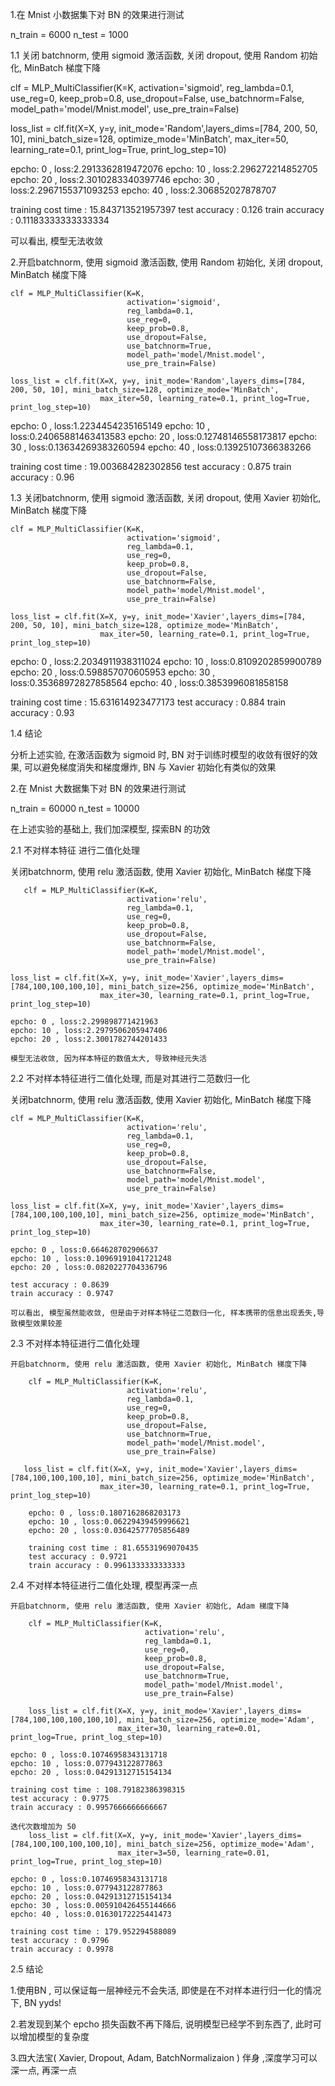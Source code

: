 
1.在 Mnist 小数据集下对 BN 的效果进行测试

n_train = 6000
n_test = 1000

1.1 关闭 batchnorm, 使用 sigmoid 激活函数, 关闭 dropout, 使用 Random 初始化, MinBatch 梯度下降

clf = MLP_MultiClassifier(K=K,
                          activation='sigmoid',
                          reg_lambda=0.1,
                          use_reg=0,
                          keep_prob=0.8,
                          use_dropout=False,
                          use_batchnorm=False,
                          model_path='model/Mnist.model',
                          use_pre_train=False)

loss_list = clf.fit(X=X, y=y, init_mode='Random',layers_dims=[784, 200, 50, 10], mini_batch_size=128, optimize_mode='MinBatch',
                    max_iter=50, learning_rate=0.1, print_log=True, print_log_step=10)


epcho: 0 , loss:2.2913362819472076
epcho: 10 , loss:2.296272214852705
epcho: 20 , loss:2.3010283340397746
epcho: 30 , loss:2.2967155371093253
epcho: 40 , loss:2.306852027878707

training cost time : 15.843713521957397
test accuracy : 0.126
train accuracy : 0.11183333333333334

可以看出, 模型无法收敛

2.开启batchnorm, 使用 sigmoid 激活函数, 使用 Random 初始化, 关闭 dropout, MinBatch 梯度下降

    clf = MLP_MultiClassifier(K=K,
                              activation='sigmoid',
                              reg_lambda=0.1,
                              use_reg=0,
                              keep_prob=0.8,
                              use_dropout=False,
                              use_batchnorm=True,
                              model_path='model/Mnist.model',
                              use_pre_train=False)

    loss_list = clf.fit(X=X, y=y, init_mode='Random',layers_dims=[784, 200, 50, 10], mini_batch_size=128, optimize_mode='MinBatch',
                        max_iter=50, learning_rate=0.1, print_log=True, print_log_step=10)

epcho: 0 , loss:1.2234454235165149
epcho: 10 , loss:0.24065881463413583
epcho: 20 , loss:0.12748146558173817
epcho: 30 , loss:0.13634269383260594
epcho: 40 , loss:0.13925107366383266

training cost time : 19.003684282302856
test accuracy : 0.875
train accuracy : 0.96

1.3 关闭batchnorm, 使用 sigmoid 激活函数, 关闭 dropout, 使用 Xavier 初始化, MinBatch 梯度下降

    clf = MLP_MultiClassifier(K=K,
                              activation='sigmoid',
                              reg_lambda=0.1,
                              use_reg=0,
                              keep_prob=0.8,
                              use_dropout=False,
                              use_batchnorm=False,
                              model_path='model/Mnist.model',
                              use_pre_train=False)

    loss_list = clf.fit(X=X, y=y, init_mode='Xavier',layers_dims=[784, 200, 50, 10], mini_batch_size=128, optimize_mode='MinBatch',
                        max_iter=50, learning_rate=0.1, print_log=True, print_log_step=10)

epcho: 0 , loss:2.2034911938311024
epcho: 10 , loss:0.8109202859900789
epcho: 20 , loss:0.598857070605953
epcho: 30 , loss:0.35368972827858564
epcho: 40 , loss:0.3853996081858158

training cost time : 15.631614923477173
test accuracy : 0.884
train accuracy : 0.93

1.4 结论

分析上述实验, 在激活函数为 sigmoid 时, BN 对于训练时模型的收敛有很好的效果, 可以避免梯度消失和梯度爆炸,
BN 与 Xavier 初始化有类似的效果


2.在 Mnist 大数据集下对 BN 的效果进行测试

n_train = 60000
n_test = 10000

在上述实验的基础上, 我们加深模型, 探索BN 的功效

2.1 不对样本特征 进行二值化处理

   关闭batchnorm, 使用 relu 激活函数, 使用 Xavier 初始化, MinBatch 梯度下降

       clf = MLP_MultiClassifier(K=K,
                              activation='relu',
                              reg_lambda=0.1,
                              use_reg=0,
                              keep_prob=0.8,
                              use_dropout=False,
                              use_batchnorm=False,
                              model_path='model/Mnist.model',
                              use_pre_train=False)

    loss_list = clf.fit(X=X, y=y, init_mode='Xavier',layers_dims=[784,100,100,100,10], mini_batch_size=256, optimize_mode='MinBatch',
                        max_iter=30, learning_rate=0.1, print_log=True, print_log_step=10)

    epcho: 0 , loss:2.299898771421963
    epcho: 10 , loss:2.2979506205947406
    epcho: 20 , loss:2.3001782744201433

    模型无法收敛, 因为样本特征的数值太大, 导致神经元失活

2.2 不对样本特征进行二值化处理, 而是对其进行二范数归一化

   关闭batchnorm, 使用 relu 激活函数, 使用 Xavier 初始化, MinBatch 梯度下降

    clf = MLP_MultiClassifier(K=K,
                              activation='relu',
                              reg_lambda=0.1,
                              use_reg=0,
                              keep_prob=0.8,
                              use_dropout=False,
                              use_batchnorm=False,
                              model_path='model/Mnist.model',
                              use_pre_train=False)

    loss_list = clf.fit(X=X, y=y, init_mode='Xavier',layers_dims=[784,100,100,100,10], mini_batch_size=256, optimize_mode='MinBatch',
                        max_iter=30, learning_rate=0.1, print_log=True, print_log_step=10)

    epcho: 0 , loss:0.664628702906637
    epcho: 10 , loss:0.10969191041721248
    epcho: 20 , loss:0.0820227704336796

    test accuracy : 0.8639
    train accuracy : 0.9747

    可以看出, 模型虽然能收敛, 但是由于对样本特征二范数归一化, 样本携带的信息出现丢失,导致模型效果较差

2.3 不对样本特征进行二值化处理

    开启batchnorm, 使用 relu 激活函数, 使用 Xavier 初始化, MinBatch 梯度下降

        clf = MLP_MultiClassifier(K=K,
                              activation='relu',
                              reg_lambda=0.1,
                              use_reg=0,
                              keep_prob=0.8,
                              use_dropout=False,
                              use_batchnorm=True,
                              model_path='model/Mnist.model',
                              use_pre_train=False)

       loss_list = clf.fit(X=X, y=y, init_mode='Xavier',layers_dims=[784,100,100,100,10], mini_batch_size=256, optimize_mode='MinBatch',
                        max_iter=30, learning_rate=0.1, print_log=True, print_log_step=10)

        epcho: 0 , loss:0.1807162868203173
        epcho: 10 , loss:0.06229439459996621
        epcho: 20 , loss:0.03642577705856489

        training cost time : 81.65531969070435
        test accuracy : 0.9721
        train accuracy : 0.9961333333333333

2.4 不对样本特征进行二值化处理, 模型再深一点

    开启batchnorm, 使用 relu 激活函数, 使用 Xavier 初始化, Adam 梯度下降

        clf = MLP_MultiClassifier(K=K,
                                  activation='relu',
                                  reg_lambda=0.1,
                                  use_reg=0,
                                  keep_prob=0.8,
                                  use_dropout=False,
                                  use_batchnorm=True,
                                  model_path='model/Mnist.model',
                                  use_pre_train=False)

        loss_list = clf.fit(X=X, y=y, init_mode='Xavier',layers_dims=[784,100,100,100,100,10], mini_batch_size=256, optimize_mode='Adam',
                            max_iter=30, learning_rate=0.01, print_log=True, print_log_step=10)

    epcho: 0 , loss:0.10746958343131718
    epcho: 10 , loss:0.077943122877863
    epcho: 20 , loss:0.04291312715154134

    training cost time : 108.79182386398315
    test accuracy : 0.9775
    train accuracy : 0.9957666666666667

    迭代次数增加为 50
        loss_list = clf.fit(X=X, y=y, init_mode='Xavier',layers_dims=[784,100,100,100,100,10], mini_batch_size=256, optimize_mode='Adam',
                            max_iter=3=50, learning_rate=0.01, print_log=True, print_log_step=10)

    epcho: 0 , loss:0.10746958343131718
    epcho: 10 , loss:0.077943122877863
    epcho: 20 , loss:0.04291312715154134
    epcho: 30 , loss:0.005910426455144666
    epcho: 40 , loss:0.01630172225441473

    training cost time : 179.952294588089
    test accuracy : 0.9796
    train accuracy : 0.9978

2.5 结论

1.使用BN , 可以保证每一层神经元不会失活, 即使是在不对样本进行归一化的情况下, BN yyds!

2.若发现到某个 epcho 损失函数不再下降后, 说明模型已经学不到东西了, 此时可以增加模型的复杂度

3.四大法宝( Xavier, Dropout, Adam, BatchNormalizaion ) 伴身 ,深度学习可以深一点, 再深一点